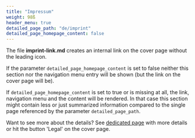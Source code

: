 ```yaml
---
title: "Impressum"
weight: 98ß
header_menu: true
detailed_page_path: "de/imprint"
detailed_page_homepage_content: false
---
```

The file **imprint-link.md** creates an internal link on the cover page without the leading icon.

If the parameter `detailed_page_homepage_content` is set to false neither this section nor the navigation menu entry will be shown (but the link on the cover page will be).

If `detailed_page_homepage_content` is set to true or is missing at all, the link, navigation menu and the content will be rendered. In that case this section might contain less or just summarized information compared to the single page referenced by the parameter `detailed_page_path`.

Want to see more about the details? See [dedicated page](imprint) with more details or hit the button 'Legal' on the cover page.
